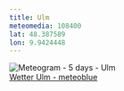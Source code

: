```yaml
---
title: Ulm
meteomedia: 108400
lat: 48.387589
lon: 9.9424448
---
```

<img src="//my.meteoblue.com/visimage/meteogram_web?look=KILOMETER_PER_HOUR%2CCELSIUS%2CMILLIMETER&apikey=5838a18e295d&temperature=C&windspeed=kmh&precipitationamount=mm&winddirection=3char&city=Ulm&iso2=de&lat=48.398399&lon=9.991550&asl=480&tz=Europe%2FBerlin&lang=de&sig=faccae463d6ac0ba084889e40056bac5" srcset="//my.meteoblue.com/visimage/meteogram_web_hd?look=KILOMETER_PER_HOUR%2CCELSIUS%2CMILLIMETER&apikey=5838a18e295d&temperature=C&windspeed=kmh&precipitationamount=mm&winddirection=3char&city=Ulm&iso2=de&lat=48.398399&lon=9.991550&asl=480&tz=Europe%2FBerlin&lang=de&sig=cb1bcf3809377a5a84a52273bf8c0153 1.4x" alt="Meteogram - 5 days - Ulm"><a href="https://www.meteoblue.com/de/wetter/woche/ulm_deutschland_2820256" target="_blank" style="display: block;">Wetter Ulm - meteoblue</a>